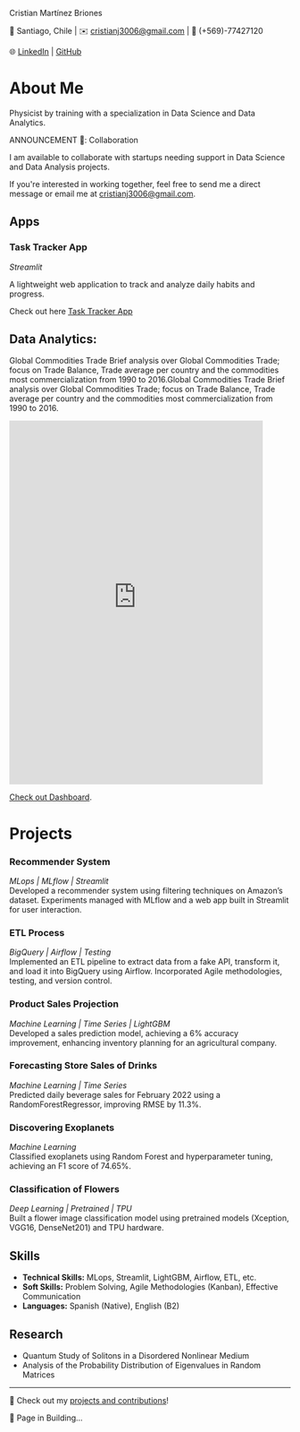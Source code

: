 Cristian Martínez Briones

📍 Santiago, Chile | ✉️ cristianj3006@gmail.com | 📱 (+569)-77427120

🌐 [LinkedIn](https://www.linkedin.com/in/cristianbmj/) | [GitHub](https://github.com/cristianBMJ)

# About Me

Physicist by training with a specialization in Data Science and Data Analytics.

ANNOUNCEMENT 📢: Collaboration

I am available to collaborate with startups needing support in Data Science and Data Analysis projects.

If you're interested in working together, feel free to send me a direct message or email me at cristianj3006@gmail.com.

## Apps  


### **Task Tracker App** 
*Streamlit*

A lightweight web application to track and analyze daily habits and progress.

Check out here [Task Tracker App](https://task-tracker-app.streamlit.app/)


  

## Data Analytics: 

Global Commodities Trade Brief analysis over Global Commodities Trade; focus on Trade Balance, Trade average per country and the commodities most commercialization from 1990 to 2016.Global Commodities Trade Brief analysis over Global Commodities Trade; focus on Trade Balance, Trade average per country and the commodities most commercialization from 1990 to 2016.

<iframe width="90%" height="650" src="https://lookerstudio.google.com/embed/reporting/2f761cb7-6845-4785-a4cc-d54072ebd461/page/loXmD" frameborder="0" style="border:0" allowfullscreen sandbox="allow-storage-access-by-user-activation allow-scripts allow-same-origin allow-popups allow-popups-to-escape-sandbox"></iframe>
  
[Check out Dashboard]( https://lookerstudio.google.com/s/oe_5i8H4_cU ).

# Projects  

### **Recommender System**  
*MLops | MLflow | Streamlit*  
Developed a recommender system using filtering techniques on Amazon’s dataset. Experiments managed with MLflow and a web app built in Streamlit for user interaction.  

### **ETL Process**  
*BigQuery | Airflow | Testing*  
Implemented an ETL pipeline to extract data from a fake API, transform it, and load it into BigQuery using Airflow. Incorporated Agile methodologies, testing, and version control.  

### **Product Sales Projection**  
*Machine Learning | Time Series | LightGBM*  
Developed a sales prediction model, achieving a 6% accuracy improvement, enhancing inventory planning for an agricultural company.  

### **Forecasting Store Sales of Drinks**  
*Machine Learning | Time Series*  
Predicted daily beverage sales for February 2022 using a RandomForestRegressor, improving RMSE by 11.3%.  

### **Discovering Exoplanets**  
*Machine Learning*  
Classified exoplanets using Random Forest and hyperparameter tuning, achieving an F1 score of 74.65%.  

### **Classification of Flowers**  
*Deep Learning | Pretrained | TPU*  
Built a flower image classification model using pretrained models (Xception, VGG16, DenseNet201) and TPU hardware.  


## Skills  
- **Technical Skills:** MLops, Streamlit, LightGBM, Airflow, ETL, etc.  
- **Soft Skills:** Problem Solving, Agile Methodologies (Kanban), Effective Communication  
- **Languages:** Spanish (Native), English (B2)  

## Research  
- Quantum Study of Solitons in a Disordered Nonlinear Medium  
- Analysis of the Probability Distribution of Eigenvalues in Random Matrices  

------------- 

🚀 Check out my [projects and contributions](https://github.com/cristianBMJ)!  

👷 Page in Building...
